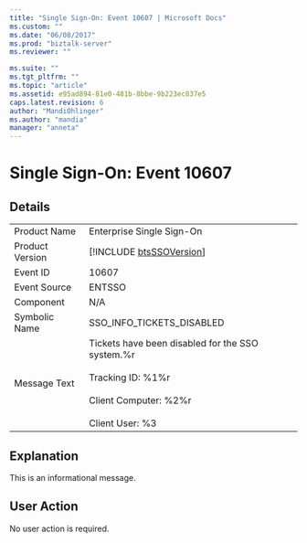 ```yaml
---
title: "Single Sign-On: Event 10607 | Microsoft Docs"
ms.custom: ""
ms.date: "06/08/2017"
ms.prod: "biztalk-server"
ms.reviewer: ""

ms.suite: ""
ms.tgt_pltfrm: ""
ms.topic: "article"
ms.assetid: e95ad894-81e0-481b-8bbe-9b223ec837e5
caps.latest.revision: 6
author: "MandiOhlinger"
ms.author: "mandia"
manager: "anneta"
---
```

# Single Sign-On: Event 10607
## Details  
  
|                 |                                                                                                                                              |
|-----------------|----------------------------------------------------------------------------------------------------------------------------------------------|
|  Product Name   |                                                          Enterprise Single Sign-On                                                           |
| Product Version |                                         [!INCLUDE [btsSSOVersion](../includes/btsssoversion-md.md)]                                          |
|    Event ID     |                                                                    10607                                                                     |
|  Event Source   |                                                                    ENTSSO                                                                    |
|    Component    |                                                                     N/A                                                                      |
|  Symbolic Name  |                                                          SSO_INFO_TICKETS_DISABLED                                                           |
|  Message Text   | Tickets have been disabled for the SSO system.%r<br /><br /> Tracking ID: %1%r<br /><br /> Client Computer: %2%r<br /><br /> Client User: %3 |
  
## Explanation  
 This is an informational message.  
  
## User Action  
 No user action is required.
